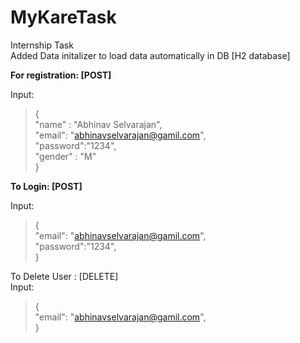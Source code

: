 # MyKareTask
Internship Task <br />
Added Data initalizer to load data automatically in DB [H2 database] <br />

<b>For registration: [POST]</b> <br />

Input: <br />
 >{ <br />
        "name" : "Abhinav Selvarajan", <br />
        "email": "abhinavselvarajan@gamil.com", <br />
        "password":"1234",<br />
        "gender" : "M" <br />
    } <br />

  <b>To Login: [POST] </b><br />
  
  Input: <br />
  >{ <br />
        "email": "abhinavselvarajan@gamil.com", <br />
        "password":"1234",<br />
    } <br />

  To Delete User : [DELETE]<br />
  Input:  <br />
  >{ <br />
  "email": "abhinavselvarajan@gamil.com", <br />
  } <br />

  
  
